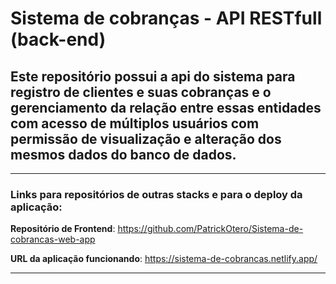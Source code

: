 # Sistema de cobranças - API RESTfull (back-end)

## Este repositório possui a api do sistema para registro de clientes e suas cobranças e o gerenciamento da relação entre essas entidades com acesso de múltiplos usuários com permissão de visualização e alteração dos mesmos dados do banco de dados.
---

 ### Links para repositórios de outras stacks e para o deploy da aplicação:

**Repositório de Frontend**: https://github.com/PatrickOtero/Sistema-de-cobrancas-web-app

**URL da aplicação funcionando**: https://sistema-de-cobrancas.netlify.app/

---
